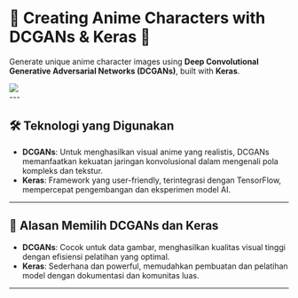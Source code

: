 # 🌸 Creating Anime Characters with DCGANs & Keras 🌸

Generate unique anime character images using **Deep Convolutional Generative Adversarial Networks (DCGANs)**, built with **Keras**.
<div>
  <img src = "https://img.shields.io/badge/Python-3776AB?style=for-the-badge&logo=python&logoColor=white"></img>
</div>
---

## 🛠 Teknologi yang Digunakan
- **DCGANs**: Untuk menghasilkan visual anime yang realistis, DCGANs memanfaatkan kekuatan jaringan konvolusional dalam mengenali pola kompleks dan tekstur.
- **Keras**: Framework yang user-friendly, terintegrasi dengan TensorFlow, mempercepat pengembangan dan eksperimen model AI.

---

## 🎯 Alasan Memilih DCGANs dan Keras
- **DCGANs**: Cocok untuk data gambar, menghasilkan kualitas visual tinggi dengan efisiensi pelatihan yang optimal.
- **Keras**: Sederhana dan powerful, memudahkan pembuatan dan pelatihan model dengan dokumentasi dan komunitas luas.

---
